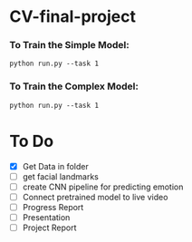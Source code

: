 # CV-final-project
### To Train the Simple Model: ###
```python run.py --task 1```

### To Train the Complex Model: ###
```python run.py --task 1```

# To Do #
- [x] Get Data in folder 
- [ ] get facial landmarks 
- [ ] create CNN pipeline for predicting emotion 
- [ ] Connect pretrained model to live video 
- [ ] Progress Report
- [ ] Presentation
- [ ] Project Report 
